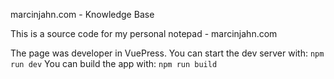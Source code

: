 marcinjahn.com - Knowledge Base

This is a source code for my personal notepad - marcinjahn.com

The page was developer in VuePress.
You can start the dev server with: `npm run dev`
You can build the app with: `npm run build`
